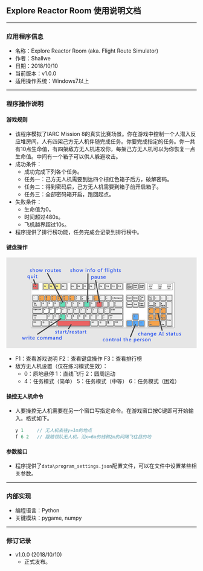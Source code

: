 ## Explore Reactor Room 使用说明文档

- - - - - - -  
### 应用程序信息
- 名称：Explore Reactor Room (aka. Flight Route Simulator)
- 作者：Shallwe
- 日期：2018/10/10
- 当前版本：v1.0.0
- 适用操作系统：Windows7以上

- - - - - - -  
### 程序操作说明

#### 游戏规则
- 该程序模拟了IARC Mission 8的真实比赛场景。你在游戏中控制一个人潜入反应堆房间，人有四架己方无人机伴随完成任务。你要完成指定的任务。你一共有10点生命值，有四架敌方无人机进攻你，每架己方无人机可以为你恢复一点生命值。中间有一个箱子可以供人躲避攻击。
- 成功条件：
    - 成功完成下列各个任务。
    - 任务一：己方无人机需要到达四个棕红色箱子后方，破解密码。
    - 任务二：得到密码后，己方无人机需要到箱子前开启箱子。
    - 任务三：全部密码箱开启，跑回起点。
- 失败条件：
    - 生命值为0。
    - 时间超过480s。
    - 飞机越界超过10s。
- 程序提供了排行榜功能，任务完成会记录到排行榜中。


#### 键盘操作
![](./images/keyboard.jpg)
- F1：查看游戏说明  F2：查看键盘操作  F3：查看排行榜
- 敌方无人机设置（仅在练习模式生效）：
    - 0：原地悬停 1：直线飞行 2：圆周运动
    - 4：任务模式（简单） 5：任务模式（中等） 6：任务模式（困难）


#### 操控无人机命令
- 人要操控无人机需要在另一个窗口写指定命令。在游戏窗口按C键即可开始输入。格式如下。
    ```C++
    y 1     // 无人机去往y=1m的地点
    f 6 2   // 跟随领队无人机，沿x=6m的线和2m的间隔飞往目的地
    ```


#### 参数接口
- 程序提供了`data\program_settings.json`配置文件，可以在文件中设置某些相关参数。


- - - - - - -  
### 内部实现
- 编程语言：Python
- 关键模块：pygame, numpy

- - - - - - -  
### 修订记录
- v1.0.0 (2018/10/10)  
    - 正式发布。

